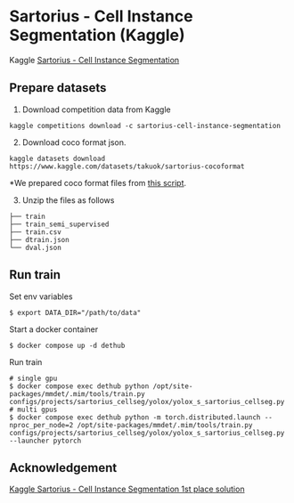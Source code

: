 # Sartorius - Cell Instance Segmentation (Kaggle)

Kaggle [Sartorius - Cell Instance Segmentation](https://www.kaggle.com/c/sartorius-cell-instance-segmentation)

## Prepare datasets

1. Download competition data from Kaggle

```
kaggle competitions download -c sartorius-cell-instance-segmentation
```

2. Download coco format json.

```
kaggle datasets download https://www.kaggle.com/datasets/takuok/sartorius-cocoformat
```

\*We prepared coco format files from [this script](../../../tools/dataset_converters/prepare_sartorius_cellseg.py).

3. Unzip the files as follows

```
├── train
├── train_semi_supervised
├── train.csv
├── dtrain.json
└── dval.json
```

## Run train

Set env variables

```
$ export DATA_DIR="/path/to/data"
```

Start a docker container

```
$ docker compose up -d dethub
```

Run train

```
# single gpu
$ docker compose exec dethub python /opt/site-packages/mmdet/.mim/tools/train.py configs/projects/sartorius_cellseg/yolox/yolox_s_sartorius_cellseg.py
# multi gpus
$ docker compose exec dethub python -m torch.distributed.launch --nproc_per_node=2 /opt/site-packages/mmdet/.mim/tools/train.py configs/projects/sartorius_cellseg/yolox/yolox_s_sartorius_cellseg.py --launcher pytorch
```

## Acknowledgement

[Kaggle Sartorius - Cell Instance Segmentation 1st place solution](https://github.com/tascj/kaggle-sartorius-cell-instance-segmentation-solution)
